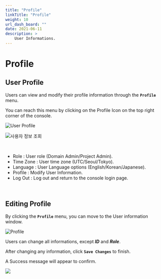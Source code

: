 ```yaml
---
title: "Profile"
linkTitle: "Profile"
weight: 10
url_dash_board: "" 
date: 2021-06-11
description: >
    User Informations.
---
```


# Profile

## User Profile

Users can view and modify their profile information through the **`Profile`** menu.

You can reach this menu by clicking on the Profile Icon on the top right corner of the console.

![User Profile](/docs/using_spaceone_console/user_guide/etc/profile_img/profile_01.png)

![&#xC0AC;&#xC6A9;&#xC790; &#xC815;&#xBCF4; &#xC870;&#xD68C;](/docs/using_spaceone_console/user_guide/etc/profile_img/profile_02.png)

<br/>

* Role : User role \(Domain Admin/Project Admin\).
* Time Zone : User time zone \(UTC/Seoul/Tokyo\).
* Language : User Language options \(English/Korean/Japanese\).
* Profile : Modify User Information.
* Log Out : Log out and return to the console login page.

<br/>

## Editing Profile

By clicking the **`Profile`** menu, you can move to the User information window.

![Profile](/docs/using_spaceone_console/user_guide/etc/profile_img/profile_03.png)

Users can change all informations, except _**ID**_ and _**Role**_. 

After changing any information, click **`Save Changes`** to finish. 

A Success message will appear to confirm.

![](/docs/using_spaceone_console/user_guide/etc/profile_img/profile_04.png)

###
